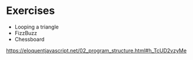 # Exercises

* Looping a triangle
* FizzBuzz
* Chessboard

https://eloquentjavascript.net/02_program_structure.html#h_TcUD2vzyMe